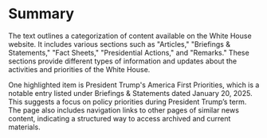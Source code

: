 # Summary

The text outlines a categorization of content available on the White House website. It includes various sections such as "Articles," "Briefings & Statements," "Fact Sheets," "Presidential Actions," and "Remarks." These sections provide different types of information and updates about the activities and priorities of the White House.

One highlighted item is President Trump's America First Priorities, which is a notable entry listed under Briefings & Statements dated January 20, 2025. This suggests a focus on policy priorities during President Trump’s term. The page also includes navigation links to other pages of similar news content, indicating a structured way to access archived and current materials.